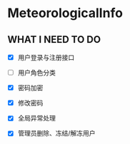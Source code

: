 # MeteorologicalInfo

## WHAT I NEED TO DO
- [x] 用户登录与注册接口
- [ ] 用户角色分类
- [x] 密码加密
- [x] 修改密码
- [x] 全局异常处理
- [x] 管理员删除、冻结/解冻用户



